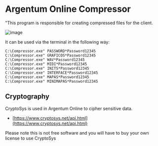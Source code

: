 # Argentum Online Compressor

"This program is responsible for creating compressed files for the client.

![image](https://github.com/ao-org/argentum20-compressor/assets/5874806/7c312a51-0c3a-46c5-bd45-135af281ee13)

It can be used via the terminal in the following way:

```
C:\Compressor.exe" PASSWORD*Password12345 
C:\Compressor.exe" GRAFICOS*Password12345 
C:\Compressor.exe" WAV*Password12345 
C:\Compressor.exe" MIDI*Password12345 
C:\Compressor.exe" INITS*Password12345 
C:\Compressor.exe" INTERFACE*Password12345 
C:\Compressor.exe" MAPAS*Password12345 
C:\Compressor.exe" MINIMAPAS*Password12345 
```

## Cryptography
CryptoSys is used in Argentum Online to cipher sensitive data.

- [https://www.cryptosys.net/api.html](https://www.cryptosys.net/api.html)

Please note this is not free software and you will have to buy your own license to use CryptoSys
